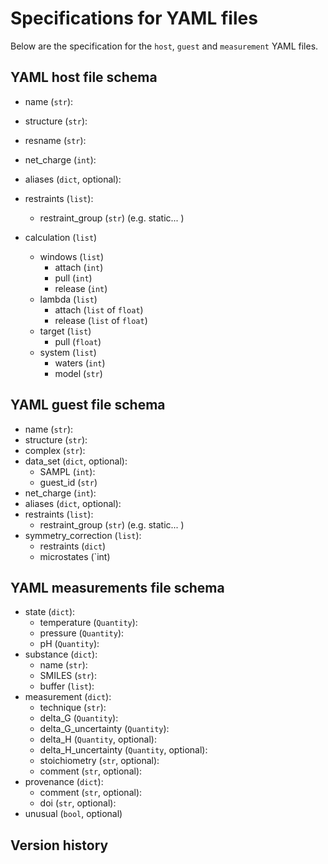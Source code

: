 # Specifications for YAML files
Below are the specification for the `host`, `guest` and `measurement` YAML files.  

## YAML host file schema

- name (`str`):
- structure (`str`):
- resname (`str`):
- net_charge (`int`):
- aliases (`dict`, optional):
- restraints (`list`):
    - restraint_group (`str`) (e.g. static... )
    

- calculation (`list`)
    - windows (`list`)
        - attach (`int`)
        - pull (`int`)
        - release (`int`)
    - lambda (`list`)
        - attach (`list` of `float`)
        - release (`list` of `float`)
    - target (`list`)
        - pull (`float`)
    - system (`list`)
        - waters (`int`)
        - model (`str`)
        
## YAML guest file schema
- name (`str`):
- structure (`str`):
- complex (`str`):
- data_set (`dict`, optional):
    - SAMPL (`int`):
    - guest_id (`str`)   
- net_charge (`int`):
- aliases (`dict`, optional):
- restraints (`list`):
    - restraint_group (`str`) (e.g. static... )
- symmetry_correction (`list`):
    - restraints (`dict`)
    - microstates (`int)

## YAML measurements file schema
- state (`dict`):
    - temperature (`Quantity`):
    - pressure (`Quantity`):
    - pH (`Quantity`):
- substance (`dict`):
    - name (`str`):
    - SMILES (`str`):
    - buffer (`list`):
- measurement (`dict`):
    - technique (`str`):
    - delta_G (`Quantity`):
    - delta_G_uncertainty (`Quantity`):
    - delta_H (`Quantity`, optional):
    - delta_H_uncertainty (`Quantity`, optional):
    - stoichiometry (`str`, optional):
    - comment (`str`, optional):
- provenance (`dict`):
    - comment (`str`, optional):
    - doi (`str`, optional):
- unusual (`bool`, optional)

## Version history
